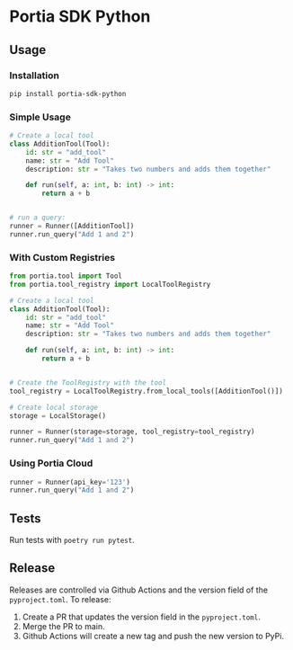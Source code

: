 # Portia SDK Python


## Usage

### Installation

```bash
pip install portia-sdk-python 
```

### Simple Usage

```python
# Create a local tool
class AdditionTool(Tool):
    id: str = "add_tool"
    name: str = "Add Tool"
    description: str = "Takes two numbers and adds them together"

    def run(self, a: int, b: int) -> int:
        return a + b


# run a query:
runner = Runner([AdditionTool])
runner.run_query("Add 1 and 2")
```

### With Custom Registries

```python
from portia.tool import Tool
from portia.tool_registry import LocalToolRegistry

# Create a local tool
class AdditionTool(Tool):
    id: str = "add_tool"
    name: str = "Add Tool"
    description: str = "Takes two numbers and adds them together"

    def run(self, a: int, b: int) -> int:
        return a + b


# Create the ToolRegistry with the tool
tool_registry = LocalToolRegistry.from_local_tools([AdditionTool()])

# Create local storage
storage = LocalStorage()

runner = Runner(storage=storage, tool_registry=tool_registry)
runner.run_query("Add 1 and 2")
```

### Using Portia Cloud

```python
runner = Runner(api_key='123')
runner.run_query("Add 1 and 2")
```

## Tests

Run tests with `poetry run pytest`.

## Release

Releases are controlled via Github Actions and the version field of the `pyproject.toml`. To release:

1. Create a PR that updates the version field in the `pyproject.toml`.
2. Merge the PR to main.
3. Github Actions will create a new tag and push the new version to PyPi.